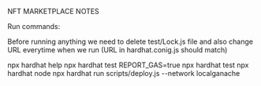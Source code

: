 NFT MARKETPLACE NOTES

Run commands:

Before running anything we need to delete test/Lock.js file and also change URL everytime when we run (URL in hardhat.conig.js should match)

npx hardhat help
npx hardhat test
REPORT_GAS=true npx hardhat test
npx hardhat node
npx hardhat run scripts/deploy.js --network localganache